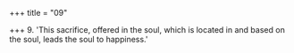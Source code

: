 +++
title = "09"

+++
9. 'This sacrifice, offered in the soul, which is located in and based on the soul, leads the soul to happiness.'
